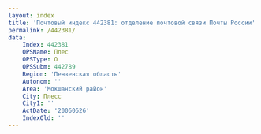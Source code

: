```yaml
---
layout: index
title: 'Почтовый индекс 442381: отделение почтовой связи Почты России'
permalink: /442381/
data:
    Index: 442381
    OPSName: Плес
    OPSType: О
    OPSSubm: 442789
    Region: 'Пензенская область'
    Autonom: ''
    Area: 'Мокшанский район'
    City: Плесс
    City1: ''
    ActDate: '20060626'
    IndexOld: ''
---
```

